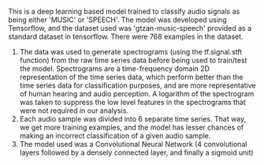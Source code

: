 This is a deep learning based model trained to classify audio signals as being either 'MUSIC' or 'SPEECH'. The model was developed using Tensorflow, and the dataset used was 'gtzan-music-speech' provided as a standard dataset in tensorflow. There were 768 examples in the dataset.

  1. The data was used to generate spectrograms (using the tf.signal.stft function) from the raw time series data before being used to train/test the model. Spectrograms are a time-frequency domain 2D representation of the time series data, which perform better than the time series data for classification purposes, and are more representative of human hearing and audio perception. A logarithm of the spectrogram was taken to suppress the low level features in the spectrograms that were not required in our analysis.
  2. Each audio sample was divided into 6 separate time series. That way, we get more training examples, and the model has lesser chances of making an incorrect classification of a given audio sample.
  3. The model used was a Convolutional Neural Network (4 convolutional layers followed by a densely connected layer, and finally a sigmoid unit) 
